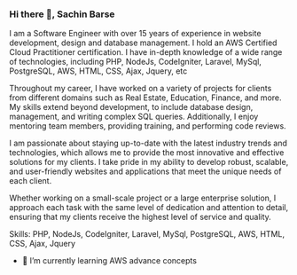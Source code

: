 ### Hi there 👋, Sachin Barse 

I am a Software Engineer with over 15 years of experience in website development, design and database management. I hold an AWS Certified Cloud Practitioner certification. I have in-depth knowledge of a wide range of technologies, including PHP, NodeJs, CodeIgniter, Laravel, MySql, PostgreSQL, AWS, HTML, CSS, Ajax, Jquery, etc

Throughout my career, I have worked on a variety of projects for clients from different domains such as Real Estate, Education, Finance, and more. My skills extend beyond development, to include database design, management, and writing complex SQL queries. Additionally, I enjoy mentoring team members, providing training, and performing code reviews.

I am passionate about staying up-to-date with the latest industry trends and technologies, which allows me to provide the most innovative and effective solutions for my clients. I take pride in my ability to develop robust, scalable, and user-friendly websites and applications that meet the unique needs of each client.

Whether working on a small-scale project or a large enterprise solution, I approach each task with the same level of dedication and attention to detail, ensuring that my clients receive the highest level of service and quality.

Skills: PHP, NodeJs, CodeIgniter, Laravel, MySql, PostgreSQL, AWS, HTML, CSS, Ajax, Jquery


- 🌱 I’m currently learning AWS advance concepts

